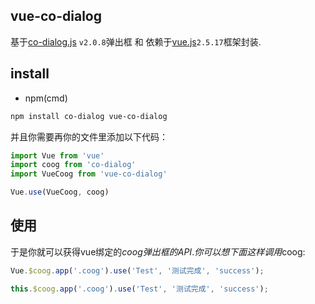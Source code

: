 ## vue-co-dialog
基于[co-dialog.js](https://github.com/ZWLTZ/vue-co-dialog) `v2.0.8`弹出框 和 依赖于[vue.js](https://cn.vuejs.org/v2/guide/)`2.5.17`框架封装.

## install
  - npm(cmd)

```bash
npm install co-dialog vue-co-dialog
```

并且你需要再你的文件里添加以下代码：

```js
import Vue from 'vue'
import coog from 'co-dialog'
import VueCoog from 'vue-co-dialog'

Vue.use(VueCoog, coog)
```

## 使用

于是你就可以获得vue绑定的$coog弹出框的API.
你可以想下面这样调用$coog:
```js
Vue.$coog.app('.coog').use('Test', '测试完成', 'success');

this.$coog.app('.coog').use('Test', '测试完成', 'success');
```
